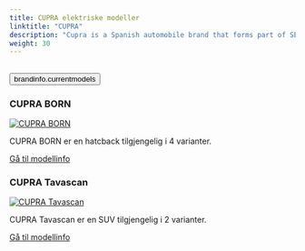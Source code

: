 ```yaml
---
title: CUPRA elektriske modeller
linktitle: "CUPRA"
description: "Cupra is a Spanish automobile brand that forms part of SEAT. It was created in 2018 as a spin-off of SEAT's performance division. Cupra stands for Cup Racing and reflects the brand's passion for racing and powerful car."
weight: 30
---
```

<!-- markdownlint-disable MD033 -->
<!-- markdownlint-disable MD010 -->


<div class="accordion" id="accordionPanelsStayOpenExample">
    <div class="accordion-item">
        <h2 class="accordion-header">
            <button class="accordion-button" type="button" data-bs-toggle="collapse" data-bs-target="#panelsStayOpen-collapseOne" aria-expanded="true" aria-controls="panelsStayOpen-collapseOne">
                        brandinfo.currentmodels
            </button>
        </h2>
        <div id="panelsStayOpen-collapseOne" class="accordion-collapse collapse show">
            <div class="accordion-body">
    <div class="container p-3 mb-4 bg-body-tertiary rounded border">
        <h3>CUPRA BORN</h3>
        <div class="row">
            <div class="col col-12 col-md-6">
                <a href="born">
                    <img src="https://media.evkx.net/multimedia/models/cupra/born/born_58/main_1_st.jpg" class="img-fluid" alt="CUPRA BORN" >
                </a>
            </div>
            <div class="col col-12 col-md-6"><p>
CUPRA BORN er en hatcback tilgjengelig i 4 varianter.
</p>
	<a href="born/" class="btn btn-outline-primary" role="button">Gå til modellinfo</a>
		</div>
	</div>
</div>
    <div class="container p-3 mb-4 bg-body-tertiary rounded border">
        <h3>CUPRA Tavascan</h3>
        <div class="row">
            <div class="col col-12 col-md-6">
                <a href="tavascan">
                    <img src="https://media.evkx.net/multimedia/models/cupra/tavascan/tavascan_vz/main_1_st.JPG" class="img-fluid" alt="CUPRA Tavascan" >
                </a>
            </div>
            <div class="col col-12 col-md-6"><p>
CUPRA Tavascan er en SUV tilgjengelig i 2 varianter.
</p>
	<a href="tavascan/" class="btn btn-outline-primary" role="button">Gå til modellinfo</a>
		</div>
	</div>
</div>
        </div>
    </div>
</div></div>
